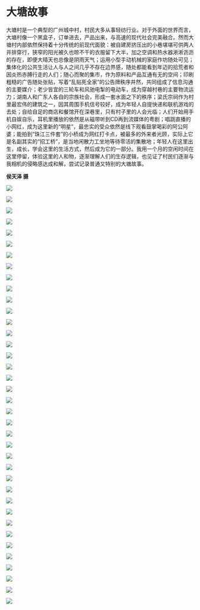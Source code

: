 # 大塘故事
大塘村是一个典型的广州城中村，村民大多从事轻纺行业。对于外面的世界而言，大塘村像一个黑盒子，订单进去，产品出来，与高速的现代社会完美融合。然而大塘村内部依然保持着十分传统的前现代面貌：被自建房挤压出的小巷堪堪可供两人并排穿行，狭窄的阳光被久也晾不干的衣服留下大半，加之空调和热水器淅淅沥沥的存在，即便大晴天也总像是阴雨天气；运用小型手动机械的家庭作坊随处可见；集体化的公共生活让人与人之间几乎不存在边界感，随处都能看到年迈的拾荒者和因炎热赤膊行走的人们；随心而聚的集市，作为原料和产品互通有无的空间；印刷粗糙的广告随处张贴，写着“乱贴死全家”的公告牌秩序井然，共同组成了信息沟通的主要媒介；老少皆宜的三轮车和风驰电掣的电动车，成为穿越村巷的主要物流运力；湖南人和广东人各自的宗族社会，形成一套水面之下的秩序；梁氏宗祠作为村里最宏伟的建筑之一，因其周围手机信号较好，成为年轻人自提快递和联机游戏的去处；自给自足的商店和餐馆开在深巷里，只有村子里的人会光临；人们开始用手机自娱自乐，耳机里播放的依然是从磁带听到CD再到流媒体的粤剧；唱跳直播的小网红，成为这里新的“明星”，最忠实的受众依然是线下观看鼓掌喝彩的阿公阿婆；能拍到“珠江三件套”的小桥成为网红打卡点，被最多的外来者光顾，实际上它是名副其实的“招工桥”，是当地闲散力工坐地等待零活的集散地；年轻人在这里出生，成长，学会这里的生活方式，然后成为它的一部分。我用一个月的空闲时间在这里停留，体验这里的人和物，逐渐理解人们的生存逻辑，也见证了村民们逐渐与我相机的侵略感达成和解，尝试记录普通又特别的大塘故事。

**侯天泽 摄**

![](../photos/大塘故事/01.png)

![](../photos/大塘故事/02.png)

![](../photos/大塘故事/03.png)

![](../photos/大塘故事/04.png)

![](../photos/大塘故事/05.png)

![](../photos/大塘故事/06.png)

![](../photos/大塘故事/07.png)

![](../photos/大塘故事/08.png)

![](../photos/大塘故事/09.png)

![](../photos/大塘故事/10.png)

![](../photos/大塘故事/11.png)

![](../photos/大塘故事/12.png)

![](../photos/大塘故事/13.png)

![](../photos/大塘故事/14.png)

![](../photos/大塘故事/15.png)

![](../photos/大塘故事/16.png)

![](../photos/大塘故事/17.png)

![](../photos/大塘故事/18.png)

![](../photos/大塘故事/19.png)

![](../photos/大塘故事/20.png)

![](../photos/大塘故事/21.png)

![](../photos/大塘故事/22.png)

![](../photos/大塘故事/23.png)

![](../photos/大塘故事/24.png)

![](../photos/大塘故事/25.png)

![](../photos/大塘故事/26.png)

![](../photos/大塘故事/27.png)

![](../photos/大塘故事/28.png)

![](../photos/大塘故事/29.png)

![](../photos/大塘故事/30.png)

![](../photos/大塘故事/31.png)

![](../photos/大塘故事/32.png)

![](../photos/大塘故事/33.png)

![](../photos/大塘故事/34.png)

![](../photos/大塘故事/35.png)

![](../photos/大塘故事/36.png)

![](../photos/大塘故事/37.png)

![](../photos/大塘故事/38.png)
